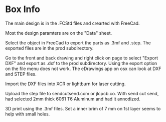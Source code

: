 # Box Info

The main design is in the .FCStd files and crearted with FreeCad.

Most the design paramters are on the "Data" sheet.

Select the object in FreeCad to export the parts as .3mf and .step. The
exported files are in the prod subdirectory.

Go to the front and back drawing and right click on page to select
"Export DXF" and export as .dxf to the prod subdirectory. Using the
export option on the file menu does not work. The eDrawings app on osx
can look at DXF and STEP files.

Import the DXF files into XCR or lightburn for laser cutting.

Upload the step file to sendcutsend.com or jlcpcb.co. With send cut
send, had selected 2mm thick 6061 T6 Aluminum and had it annodized.

3D print using the .3mf files. Set a inner brim of 7 mm on 1st layer
seems to help with small holes.
